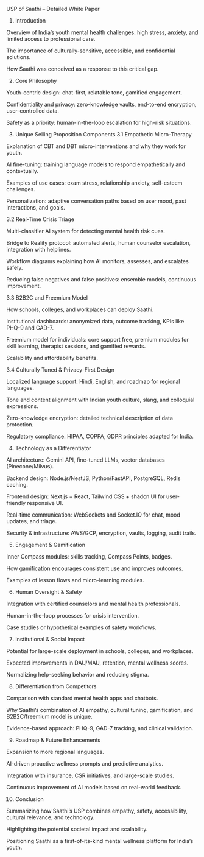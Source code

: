 USP of Saathi – Detailed White Paper
1. Introduction

Overview of India’s youth mental health challenges: high stress, anxiety, and limited access to professional care.

The importance of culturally-sensitive, accessible, and confidential solutions.

How Saathi was conceived as a response to this critical gap.

2. Core Philosophy

Youth-centric design: chat-first, relatable tone, gamified engagement.

Confidentiality and privacy: zero-knowledge vaults, end-to-end encryption, user-controlled data.

Safety as a priority: human-in-the-loop escalation for high-risk situations.

3. Unique Selling Proposition Components
3.1 Empathetic Micro-Therapy

Explanation of CBT and DBT micro-interventions and why they work for youth.

AI fine-tuning: training language models to respond empathetically and contextually.

Examples of use cases: exam stress, relationship anxiety, self-esteem challenges.

Personalization: adaptive conversation paths based on user mood, past interactions, and goals.

3.2 Real-Time Crisis Triage

Multi-classifier AI system for detecting mental health risk cues.

Bridge to Reality protocol: automated alerts, human counselor escalation, integration with helplines.

Workflow diagrams explaining how AI monitors, assesses, and escalates safely.

Reducing false negatives and false positives: ensemble models, continuous improvement.

3.3 B2B2C and Freemium Model

How schools, colleges, and workplaces can deploy Saathi.

Institutional dashboards: anonymized data, outcome tracking, KPIs like PHQ-9 and GAD-7.

Freemium model for individuals: core support free, premium modules for skill learning, therapist sessions, and gamified rewards.

Scalability and affordability benefits.

3.4 Culturally Tuned & Privacy-First Design

Localized language support: Hindi, English, and roadmap for regional languages.

Tone and content alignment with Indian youth culture, slang, and colloquial expressions.

Zero-knowledge encryption: detailed technical description of data protection.

Regulatory compliance: HIPAA, COPPA, GDPR principles adapted for India.

4. Technology as a Differentiator

AI architecture: Gemini API, fine-tuned LLMs, vector databases (Pinecone/Milvus).

Backend design: Node.js/NestJS, Python/FastAPI, PostgreSQL, Redis caching.

Frontend design: Next.js + React, Tailwind CSS + shadcn UI for user-friendly responsive UI.

Real-time communication: WebSockets and Socket.IO for chat, mood updates, and triage.

Security & infrastructure: AWS/GCP, encryption, vaults, logging, audit trails.

5. Engagement & Gamification

Inner Compass modules: skills tracking, Compass Points, badges.

How gamification encourages consistent use and improves outcomes.

Examples of lesson flows and micro-learning modules.

6. Human Oversight & Safety

Integration with certified counselors and mental health professionals.

Human-in-the-loop processes for crisis intervention.

Case studies or hypothetical examples of safety workflows.

7. Institutional & Social Impact

Potential for large-scale deployment in schools, colleges, and workplaces.

Expected improvements in DAU/MAU, retention, mental wellness scores.

Normalizing help-seeking behavior and reducing stigma.

8. Differentiation from Competitors

Comparison with standard mental health apps and chatbots.

Why Saathi’s combination of AI empathy, cultural tuning, gamification, and B2B2C/freemium model is unique.

Evidence-based approach: PHQ-9, GAD-7 tracking, and clinical validation.

9. Roadmap & Future Enhancements

Expansion to more regional languages.

AI-driven proactive wellness prompts and predictive analytics.

Integration with insurance, CSR initiatives, and large-scale studies.

Continuous improvement of AI models based on real-world feedback.

10. Conclusion

Summarizing how Saathi’s USP combines empathy, safety, accessibility, cultural relevance, and technology.

Highlighting the potential societal impact and scalability.

Positioning Saathi as a first-of-its-kind mental wellness platform for India’s youth.
